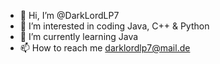 - 👋 Hi, I’m @DarkLordLP7
- 👀 I’m interested in coding Java, C++ & Python
- 🌱 I’m currently learning Java
- 📫 How to reach me darklordlp7@mail.de
